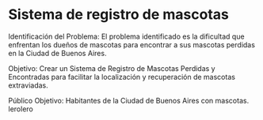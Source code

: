 ﻿# Sistema de registro de mascotas

Identificación del Problema:
El problema identificado es la dificultad que enfrentan los dueños de mascotas para encontrar a sus mascotas perdidas en la Ciudad de Buenos Aires.

Objetivo:
Crear un Sistema de Registro de Mascotas Perdidas y Encontradas para facilitar la localización y recuperación de mascotas extraviadas.

Público Objetivo:
Habitantes de la Ciudad de Buenos Aires con mascotas.
lerolero
